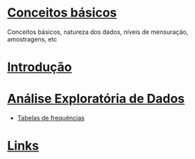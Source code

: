 # [Conceitos básicos](basic/basic.md)
Conceitos básicos, natureza dos dados, níveis de mensuração, amostragens, etc

# [Introdução](intro.md)

# [Análise Exploratória de Dados](eda/eda.md)
+ [Tabelas de frequências](eda/tabela_frequencia.md) 

# [Links](links.md)
